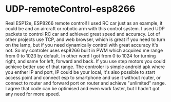 # UDP-remoteControl-esp8266
Real ESP12e, ESP8266 remote control! I used RC car just as an example, it could be and an aircraft or robotic arm with this control system. I used UDP packets to control RC car and achieved great speed and accuracy. Lot of other projects use TCP, and web browser, which is great if you need to turn on the lamp, but if you need dynamically control with great accuracy it's not. So my controler uses esp8266 built in PWM which acquired me range from 0 to 1023 by default. In other word I got from 0 to 1024 for turning right, and same for left, forward and back. If you use step motors you could achieve better use of that range. The controler is simple android apk where you enther IP and port, IP could be your local, it's also possible to start access point and connect esp to smartphone and use it without router, or connect to router and forward port on router and achieve "unlimited" range. I agree that code can be optimised and even work faster, but I hadn't got any need for more speed.

